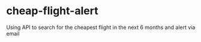 # cheap-flight-alert
Using API to search for the cheapest flight in the next 6 months and alert via email
